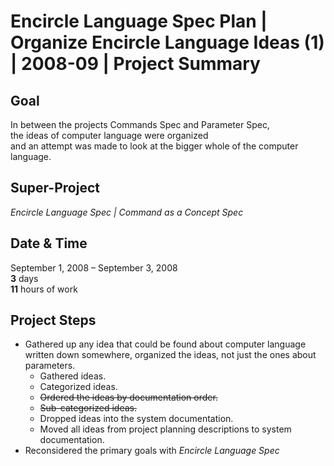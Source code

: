 ﻿Encircle Language Spec Plan | Organize Encircle Language Ideas (1) | 2008-09 | Project Summary
========================================================================================


Goal
----

In between the projects Commands Spec and Parameter Spec,  
the ideas of computer language were organized   
and an attempt was made to look at the bigger whole of the computer language.


Super-Project
-------------

*Encircle Language Spec | Command as a Concept Spec*


Date & Time
-----------

September 1, 2008 – September 3, 2008  
__3__ days  
__11__ hours of work


Project Steps
-------------

- Gathered up any idea that could be found about computer language written down somewhere, organized the ideas, not just the ones about parameters.
    - Gathered ideas.
    - Categorized ideas.
    - ~~Ordered the ideas by documentation order.~~
    - ~~Sub-categorized ideas.~~
    - Dropped ideas into the system documentation.
    - Moved all ideas from project planning descriptions to system documentation.
- Reconsidered the primary goals with *Encircle Language Spec*